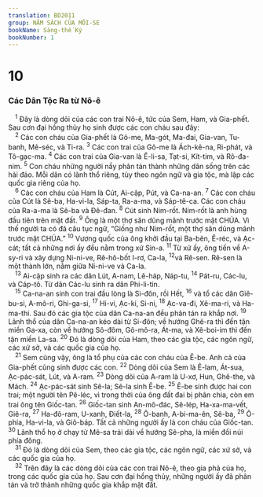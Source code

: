 ```yaml
---
translation: BD2011
group: NĂM SÁCH CỦA MÔI-SE
bookName: Sáng-thế Ký 
bookNumber: 1
---
```


<div class="title"><h1>10</h1><h3>Các Dân Tộc Ra từ Nô-ê</h3></div>
<span class="verse sa_10_1"> <sup>1</sup> Ðây là dòng dõi của các con trai Nô-ê, tức của Sem, Ham, và Gia-phết. Sau cơn đại hồng thủy họ sinh được các con cháu sau đây:<br/></span>
<span class="verse sa_10_2"> <sup>2</sup> Các con cháu của Gia-phết là Gô-me, Ma-gót, Ma-đai, Gia-van, Tu-banh, Mê-séc, và Ti-ra. </span>
<span class="verse sa_10_3"><sup>3</sup> Các con trai của Gô-me là Ách-kê-na, Ri-phát, và Tô-gạc-ma. </span>
<span class="verse sa_10_4"><sup>4</sup> Các con trai của Gia-van là Ê-li-sa, Tạt-si, Kít-tim, và Rô-đa-nim. </span>
<span class="verse sa_10_5"><sup>5</sup> Con cháu những người nầy phân tán thành những dân sống trên các hải đảo. Mỗi dân có lãnh thổ riêng, tùy theo ngôn ngữ và gia tộc, mà lập các quốc gia riêng của họ.<br/></span>
<span class="verse sa_10_6"> <sup>6</sup> Các con cháu của Ham là Cút, Ai-cập, Pút, và Ca-na-an. </span>
<span class="verse sa_10_7"><sup>7</sup> Các con cháu của Cút là Sê-ba, Ha-vi-la, Sáp-ta, Ra-a-ma, và Sáp-tê-ca. Các con cháu của Ra-a-ma là Sê-ba và Ðê-đan. </span>
<span class="verse sa_10_8"><sup>8</sup> Cút sinh Nim-rốt. Nim-rốt là anh hùng đầu tiên trên mặt đất. </span>
<span class="verse sa_10_9"><sup>9</sup> Ông là một thợ săn dũng mãnh trước mặt CHÚA. Vì thế người ta có đã câu tục ngữ, “Giống như Nim-rốt, một thợ săn dũng mãnh trước mặt CHÚA.” </span>
<span class="verse sa_10_10"><sup>10</sup> Vương quốc của ông khởi đầu tại Ba-bên, Ê-réc, và Ạc-cát; tất cả những nơi ấy đều nằm trong xứ Sin-a. </span>
<span class="verse sa_10_11"><sup>11</sup> Từ xứ ấy, ông tiến về A-sy-ri và xây dựng Ni-ni-ve, Rê-hô-bốt I-rơ, Ca-la, </span>
<span class="verse sa_10_12"><sup>12</sup>và Rê-sen. Rê-sen là một thành lớn, nằm giữa Ni-ni-ve và Ca-la.<br/></span>
<span class="verse sa_10_13"> <sup>13</sup> Ai-cập sinh ra các dân Lút, A-nam, Lê-háp, Náp-tu, </span>
<span class="verse sa_10_14"><sup>14</sup> Pát-ru, Các-lu, và Cáp-tô. Từ dân Các-lu sinh ra dân Phi-li-tin.<br/></span>
<span class="verse sa_10_15"> <sup>15</sup> Ca-na-an sinh con trai đầu lòng là Si-đôn, rồi Hết, </span>
<span class="verse sa_10_16"><sup>16</sup> và tổ các dân Giê-bu-si, A-mô-ri, Ghi-ga-si, </span>
<span class="verse sa_10_17"><sup>17</sup> Hi-vi, Ạc-ki, Si-ni, </span>
<span class="verse sa_10_18"><sup>18</sup> Ạc-va-đi, Xê-ma-ri, và Ha-ma-thi. Sau đó các gia tộc của dân Ca-na-an đều phân tán ra khắp nơi. </span>
<span class="verse sa_10_19"><sup>19</sup> Lãnh thổ của dân Ca-na-an kéo dài từ Si-đôn; về hướng Ghê-ra thì đến tận miền Ga-xa, còn về hướng Sô-đôm, Gô-mô-ra, Át-ma, và Xê-boi-im thì đến tận miền La-sa. </span>
<span class="verse sa_10_20"><sup>20</sup> Ðó là dòng dõi của Ham, theo các gia tộc, các ngôn ngữ, các xứ sở, và các quốc gia của họ.<br/></span>
<span class="verse sa_10_21"> <sup>21</sup> Sem cũng vậy, ông là tổ phụ của các con cháu của Ê-be. Anh cả của Gia-phết cũng sinh được các con. </span>
<span class="verse sa_10_22"><sup>22</sup> Dòng dõi của Sem là Ê-lam, Át-sua, Ạc-pác-sát, Lút, và A-ram. </span>
<span class="verse sa_10_23"><sup>23</sup> Dòng dõi của A-ram là U-xơ, Hun, Ghê-the, và Mách. </span>
<span class="verse sa_10_24"><sup>24</sup> Ạc-pác-sát sinh Sê-la; Sê-la sinh Ê-be. </span>
<span class="verse sa_10_25"><sup>25</sup> Ê-be sinh được hai con trai; một người tên Pê-léc, vì trong thời của ông đất đai bị phân chia, còn em trai ông tên Giốc-tan. </span>
<span class="verse sa_10_26"><sup>26</sup> Giốc-tan sinh An-mô-đác, Sê-lép, Ha-xa-ma-vết, Giê-ra, </span>
<span class="verse sa_10_27"><sup>27</sup> Ha-đô-ram, U-xanh, Ðiết-la, </span>
<span class="verse sa_10_28"><sup>28</sup> Ô-banh, A-bi-ma-ên, Sê-ba, </span>
<span class="verse sa_10_29"><sup>29</sup> Ô-phia, Ha-vi-la, và Giô-báp. Tất cả những người ấy là con cháu của Giốc-tan. </span>
<span class="verse sa_10_30"><sup>30</sup> Lãnh thổ họ ở chạy từ Mê-sa trải dài về hướng Sê-pha, là miền đồi núi phía đông. <br/></span>
<span class="verse sa_10_31"> <sup>31</sup> Ðó là dòng dõi của Sem, theo các gia tộc, các ngôn ngữ, các xứ sở, và các quốc gia của họ. <br/></span>
<span class="verse sa_10_32"> <sup>32</sup> Trên đây là các dòng dõi của các con trai Nô-ê, theo gia phả của họ, trong các quốc gia của họ. Sau cơn đại hồng thủy, những người ấy đã phân tán và trở thành những quốc gia khắp mặt đất.<br/></span>
